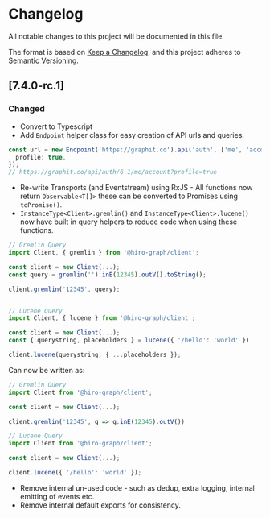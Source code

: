 # Changelog

All notable changes to this project will be documented in this file.

The format is based on [Keep a Changelog](https://keepachangelog.com/en/1.0.0/),
and this project adheres to [Semantic Versioning](https://semver.org/spec/v2.0.0.html).

## [7.4.0-rc.1]

### Changed

- Convert to Typescript
- Add `Endpoint` helper class for easy creation of API urls and queries.

```ts
const url = new Endpoint('https://graphit.co').api('auth', ['me', 'account'], {
  profile: true,
});
// https://graphit.co/api/auth/6.1/me/account?profile=true
```

- Re-write Transports (and Eventstream) using RxJS - All functions now return `Observable<T[]>` these can be converted to Promises using `toPromise()`.
- `InstanceType<Client>.gremlin()` and `InstanceType<Client>.lucene()` now have built in query helpers to reduce code when using these functions.

```ts
// Gremlin Query
import Client, { gremlin } from '@hiro-graph/client';

const client = new Client(...);
const query = gremlin('').inE(12345).outV().toString();

client.gremlin('12345', query);


// Lucene Query
import Client, { lucene } from '@hiro-graph/client';

const client = new Client(...);
const { querystring, placeholders } = lucene({ '/hello': 'world' })

client.lucene(querystring, { ...placeholders });
```

Can now be written as:

```ts
// Gremlin Query
import Client from '@hiro-graph/client';

const client = new Client(...);

client.gremlin('12345', g => g.inE(12345).outV())

// Lucene Query
import Client from '@hiro-graph/client';

const client = new Client(...);

client.lucene({ '/hello': 'world' });
```

- Remove internal un-used code - such as dedup, extra logging, internal emitting of events etc.
- Remove internal default exports for consistency.
